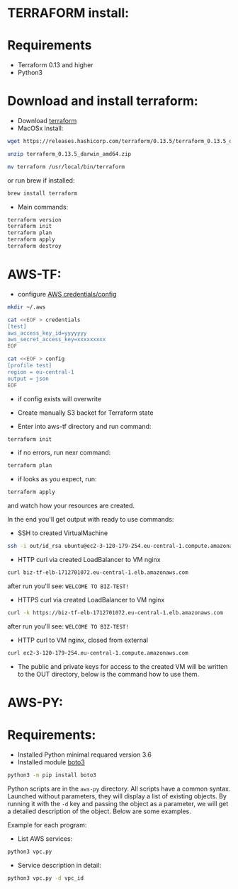 # TERRAFORM install:

# Requirements
- Terraform 0.13 and higher
- Python3

# Download and install terraform:
- Download [terraform](https://www.terraform.io/downloads.html)
- MacOSx install:
```bash
wget https://releases.hashicorp.com/terraform/0.13.5/terraform_0.13.5_darwin_amd64.zip

unzip terraform_0.13.5_darwin_amd64.zip

mv terraform /usr/local/bin/terraform
```
or run brew if installed:
```bash
brew install terraform
```

- Main commands:
```bash
terraform version
terraform init
terraform plan
terraform apply
terraform destroy 
```

# AWS-TF:
- configure [AWS credentials/config](https://docs.aws.amazon.com/cli/latest/userguide/cli-configure-files.html)
```bash
mkdir ~/.aws

cat <<EOF > credentials
[test]
aws_access_key_id=yyyyyyy
aws_secret_access_key=xxxxxxxxx
EOF

cat <<EOF > config
[profile test]
region = eu-central-1
output = json
EOF
```
- if config exists will overwrite

- Create manually S3 backet for Terraform state
- Enter into aws-tf directory and run command:
```bash
terraform init
```
- if no errors, run nexr command:
```bash
terraform plan
```
- if looks as you expect, run:
```bash
terraform apply
```
and watch how your resources are created.

In the end you'll get output with ready to use commands:
- SSH to created VirtualMachine
```bash
ssh -i out/id_rsa ubuntu@ec2-3-120-179-254.eu-central-1.compute.amazonaws.com
```
- HTTP curl via created LoadBalancer to VM nginx
```bash
curl biz-tf-elb-1712701072.eu-central-1.elb.amazonaws.com
```
after run you'll see: `WELCOME TO BIZ-TEST!` 
- HTTPS curl via created LoadBalancer to VM nginx
```bash
curl -k https://biz-tf-elb-1712701072.eu-central-1.elb.amazonaws.com
```
after run you'll see: `WELCOME TO BIZ-TEST!`
- HTTP curl to VM nginx, closed from external
```bash
curl ec2-3-120-179-254.eu-central-1.compute.amazonaws.com
```

- The public and private keys for access to the created VM will be written to the OUT directory,
below is the command how to use them.


# AWS-PY:
# Requirements:
- Installed Python minimal requared version 3.6
- Installed module [boto3](https://boto3.amazonaws.com/v1/documentation/api/latest/guide/quickstart.html#installation)

```bash
python3 -m pip install boto3 
```
Python scripts are in the `aws-py` directory. All scripts have a common syntax. 
Launched without parameters, they will display a list of existing objects. 
By running it with the `-d` key and passing the object as a parameter, we will get a detailed description of the object.
Below are some examples.

Example for each program:
- List AWS services:
```bash
python3 vpc.py
```
- Service description in detail:
```bash
python3 vpc.py -d vpc_id
```
